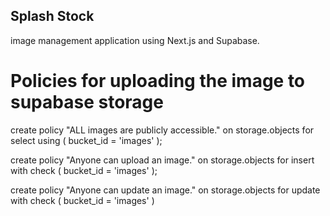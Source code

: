 ## Splash Stock 

image management application using Next.js and Supabase.

# Policies for uploading the image to supabase storage
create policy "ALL images are publicly accessible."
on storage.objects for select
using ( bucket_id = 'images' );

create policy "Anyone can upload an image."
on storage.objects for insert
with check ( bucket_id = 'images' );

create policy "Anyone can update an image."
on storage.objects for update
with check ( bucket_id = 'images' )